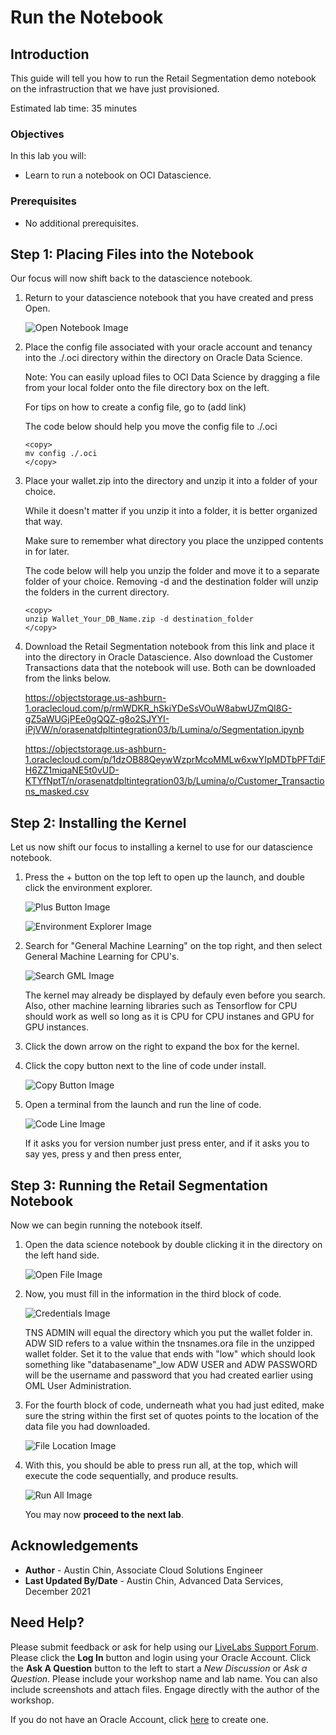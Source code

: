 # Run the Notebook

## Introduction

This guide will tell you how to run the Retail Segmentation demo notebook on the infrastruction that we have just provisioned.

Estimated lab time: 35 minutes

### Objectives

In this lab you will:
* Learn to run a notebook on OCI Datascience.

### Prerequisites

* No additional prerequisites.

## **Step 1:** Placing Files into the Notebook

Our focus will now shift back to the datascience notebook.

1. Return to your datascience notebook that you have created and press Open.

    ![Open Notebook Image](./images/opennotebook.png)

2. Place the config file associated with your oracle account and tenancy into the ./.oci directory within the directory on Oracle Data Science.

    Note: You can easily upload files to OCI Data Science by dragging a file from your local folder onto the file directory box on the left.

    For tips on how to create a config file, go to (add link)

    The code below should help you move the config file to ./.oci

    ```
    <copy>
    mv config ./.oci
    </copy>
    ```

3. Place your wallet.zip into the directory and unzip it into a folder of your choice.

    While it doesn't matter if you unzip it into a folder, it is better organized that way.

    Make sure to remember what directory you place the unzipped contents in for later.

    The code below will help you unzip the folder and move it to a separate folder of your choice. Removing -d and the destination folder will unzip the folders in the current directory.

    ```
    <copy>
    unzip Wallet_Your_DB_Name.zip -d destination_folder
    </copy>
    ```

4. Download the Retail Segmentation notebook from this link and place it into the directory in Oracle Datascience.
    Also download the Customer Transactions data that the notebook will use. Both can be downloaded from the links below.

    https://objectstorage.us-ashburn-1.oraclecloud.com/p/rmWDKR_hSkiYDeSsVOuW8abwUZmQI8G-gZ5aWUGjPEe0gQQZ-g8o2SJYYI-iPjVW/n/orasenatdpltintegration03/b/Lumina/o/Segmentation.ipynb

    https://objectstorage.us-ashburn-1.oraclecloud.com/p/1dzOB88QeywWzprMcoMMLw6xwYIpMDTbPFTdiFH6ZZ1miqaNE5t0vUD-KTYfNptT/n/orasenatdpltintegration03/b/Lumina/o/Customer_Transactions_masked.csv


## **Step 2:** Installing the Kernel

Let us now shift our focus to installing a kernel to use for our datascience notebook.

1. Press the + button on the top left to open up the launch, and double click the environment explorer.

    ![Plus Button Image](./images/plusbutton.png)

    ![Environment Explorer Image](./images/environmentexplorer.png)

2. Search for "General Machine Learning" on the top right, and then select General Machine Learning for CPU's.

    ![Search GML Image](./images/searchGML.png)

    The kernel may already be displayed by defauly even before you search.
    Also, other machine learning libraries such as Tensorflow for CPU should work as well so long as it is CPU for CPU instanes and GPU for GPU instances.

3. Click the down arrow on the right to expand the box for the kernel.

4. Click the copy button next to the line of code under install.

    ![Copy Button Image](./images/copybutton.png)

5. Open a terminal from the launch and run the line of code.

    ![Code Line Image](./images/codeline.png)

    If it asks you for version number just press enter, and if it asks you to say yes, press y and then press enter,




## **Step 3:** Running the Retail Segmentation Notebook

Now we can begin running the notebook itself.

1. Open the data science notebook by double clicking it in the directory on the left hand side.

    ![Open File Image](./images/openfile.png)

2. Now, you must fill in the information in the third block of code.

    ![Credentials Image](./images/credentials.png)

    TNS ADMIN will equal the directory which you put the wallet folder in.
    ADW SID refers to a value within the tnsnames.ora file in the unzipped wallet folder.
    Set it to the value that ends with "low" which should look something like "databasename"_low
    ADW USER and ADW PASSWORD will be the username and password that you had created earlier using OML User Administration.




3. For the fourth block of code, underneath what you had just edited, make sure the string within the first set of quotes points to the location of the data file you had downloaded.

    ![File Location Image](./images/filelocation.png)

4. With this, you should be able to press run all, at the top, which will execute the code sequentially, and produce results.

    ![Run All Image](./images/runall.png)

    You may now **proceed to the next lab**.


## Acknowledgements
* **Author** - Austin Chin, Associate Cloud Solutions Engineer
* **Last Updated By/Date** - Austin Chin, Advanced Data Services, December 2021

## Need Help?
Please submit feedback or ask for help using our [LiveLabs Support Forum](https://community.oracle.com/tech/developers/categories/livelabsdiscussions). Please click the **Log In** button and login using your Oracle Account. Click the **Ask A Question** button to the left to start a *New Discussion* or *Ask a Question*.  Please include your workshop name and lab name.  You can also include screenshots and attach files.  Engage directly with the author of the workshop.

If you do not have an Oracle Account, click [here](https://profile.oracle.com/myprofile/account/create-account.jspx) to create one.
